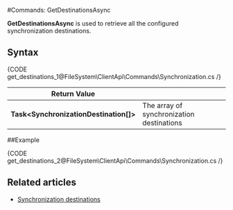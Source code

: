 #Commands: GetDestinationsAsync

**GetDestinationsAsync** is used to retrieve all the configured synchronization destinations.

## Syntax

{CODE get_destinations_1@FileSystem\ClientApi\Commands\Synchronization.cs /}

| Return Value | |
| ------------- | ------------- |
| **Task&lt;SynchronizationDestination[]&gt;** | The array of synchronization destinations |

##Example

{CODE get_destinations_2@FileSystem\ClientApi\Commands\Synchronization.cs /}

## Related articles

- [Synchronization destinations](../../../../synchronization/how-it-works#destinations)
